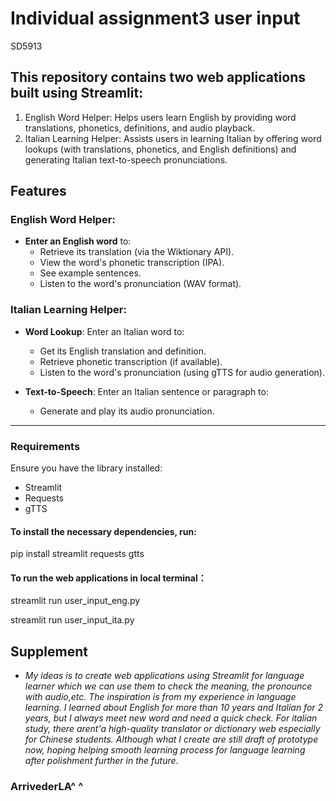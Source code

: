 # Individual assignment3 user input
SD5913

## This repository contains two web applications built using Streamlit:

1. English Word Helper: Helps users learn English by providing word translations, phonetics, definitions, and audio playback.
2. Italian Learning Helper: Assists users in learning Italian by offering word lookups (with translations, phonetics, and English definitions) and generating Italian text-to-speech pronunciations.

## Features

### English Word Helper:
- **Enter an English word** to:
  - Retrieve its translation (via the Wiktionary API).
  - View the word's phonetic transcription (IPA).
  - See example sentences.
  - Listen to the word's pronunciation (WAV format).

### Italian Learning Helper:
- **Word Lookup**: Enter an Italian word to:
  - Get its English translation and definition.
  - Retrieve phonetic transcription (if available).
  - Listen to the word's pronunciation (using gTTS for audio generation).
  
- **Text-to-Speech**: Enter an Italian sentence or paragraph to:
  - Generate and play its audio pronunciation.

---

### Requirements

Ensure you have the library installed:
- Streamlit
- Requests
- gTTS

#### To install the necessary dependencies, run:
pip install streamlit requests gtts

#### To run the web applications in local terminal：
streamlit run user_input_eng.py

streamlit run user_input_ita.py


## Supplement
- *My ideas is to create web applications using Streamlit for language learner which we can use them to check the meaning, the pronounce with audio,etc. The inspiration is from my experience in language learning. I learned about English for more than 10 years and Italian for 2 years, but I always meet new word and need a quick check. For italian study, there arent'a high-quality translator or dictionary web especially for Chinese students. Although what I create are still draft of prototype now, hoping helping smooth learning process for language learning after polishment further in the future*.
### ArrivederLA^ ^
